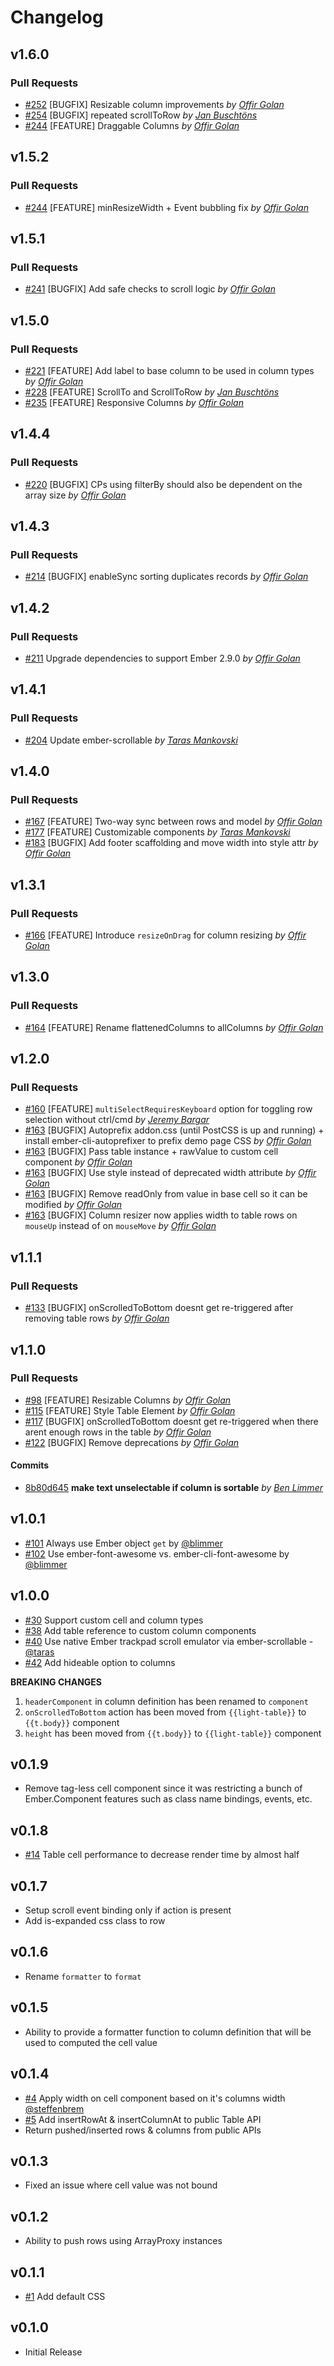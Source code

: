 Changelog
=========

## v1.6.0

### Pull Requests

- [#252](https://github.com/offirgolan/ember-light-table/pull/252)  [BUGFIX] Resizable column improvements  *by [Offir Golan](https://github.com/offirgolan)*
- [#254](https://github.com/offirgolan/ember-light-table/pull/254)  [BUGFIX] repeated scrollToRow  *by [Jan Buschtöns](https://github.com/buschtoens)*
- [#244](https://github.com/offirgolan/ember-light-table/pull/244)  [FEATURE] Draggable Columns  *by [Offir Golan](https://github.com/offirgolan)*

## v1.5.2

### Pull Requests

- [#244](https://github.com/offirgolan/ember-light-table/pull/244)  [FEATURE] minResizeWidth + Event bubbling fix  *by [Offir Golan](https://github.com/offirgolan)*

## v1.5.1

### Pull Requests

- [#241](https://github.com/offirgolan/ember-light-table/pull/241)  [BUGFIX] Add safe checks to scroll logic  *by [Offir Golan](https://github.com/offirgolan)*

## v1.5.0

### Pull Requests

- [#221](https://github.com/offirgolan/ember-light-table/pull/221)  [FEATURE] Add label to base column to be used in column types  *by [Offir Golan](https://github.com/offirgolan)*
- [#228](https://github.com/offirgolan/ember-light-table/pull/228)  [FEATURE] ScrollTo and ScrollToRow  *by [Jan Buschtöns](https://github.com/buschtoens)*
- [#235](https://github.com/offirgolan/ember-light-table/pull/235)  [FEATURE] Responsive Columns  *by [Offir Golan](https://github.com/offirgolan)*

## v1.4.4

### Pull Requests

- [#220](https://github.com/offirgolan/ember-light-table/pull/220)  [BUGFIX] CPs using filterBy should also be dependent on the array size  *by [Offir Golan](https://github.com/offirgolan)*

## v1.4.3

### Pull Requests

- [#214](https://github.com/offirgolan/ember-light-table/pull/214)  [BUGFIX] enableSync sorting duplicates records  *by [Offir Golan](https://github.com/offirgolan)*

## v1.4.2

### Pull Requests

- [#211](https://github.com/offirgolan/ember-light-table/pull/211)  Upgrade dependencies to support Ember 2.9.0  *by [Offir Golan](https://github.com/offirgolan)*

## v1.4.1

### Pull Requests

- [#204](https://github.com/offirgolan/ember-light-table/pull/204)  Update ember-scrollable  *by [Taras Mankovski](https://github.com/taras)*

## v1.4.0

### Pull Requests

- [#167](https://github.com/offirgolan/ember-light-table/pull/167)  [FEATURE] Two-way sync between rows and model  *by [Offir Golan](https://github.com/offirgolan)*
- [#177](https://github.com/offirgolan/ember-light-table/pull/177)  [FEATURE] Customizable components  *by [Taras Mankovski](https://github.com/taras)*
- [#183](https://github.com/offirgolan/ember-light-table/pull/183)  [BUGFIX] Add footer scaffolding and move width into style attr  *by [Offir Golan](https://github.com/offirgolan)*

## v1.3.1

### Pull Requests

- [#166](https://github.com/offirgolan/ember-light-table/pull/166)  [FEATURE] Introduce `resizeOnDrag` for column resizing  *by [Offir Golan](https://github.com/offirgolan)*

## v1.3.0

### Pull Requests

- [#164](https://github.com/offirgolan/ember-light-table/pull/164)  [FEATURE] Rename flattenedColumns to allColumns  *by [Offir Golan](https://github.com/offirgolan)*

## v1.2.0

### Pull Requests

- [#160](https://github.com/offirgolan/ember-light-table/pull/160)  [FEATURE] `multiSelectRequiresKeyboard` option for toggling row selection without ctrl/cmd  *by [Jeremy Bargar](https://github.com/bargar)*
- [#163](https://github.com/offirgolan/ember-light-table/pull/163)  [BUGFIX] Autoprefix addon.css (until PostCSS is up and running) + install ember-cli-autoprefixer to prefix demo page CSS  *by [Offir Golan](https://github.com/offirgolan)*
- [#163](https://github.com/offirgolan/ember-light-table/pull/163)  [BUGFIX] Pass table instance + rawValue to custom cell component  *by [Offir Golan](https://github.com/offirgolan)*
- [#163](https://github.com/offirgolan/ember-light-table/pull/163)  [BUGFIX] Use style instead of deprecated width attribute  *by [Offir Golan](https://github.com/offirgolan)*
- [#163](https://github.com/offirgolan/ember-light-table/pull/163)  [BUGFIX] Remove readOnly from value in base cell so it can be modified  *by [Offir Golan](https://github.com/offirgolan)*
- [#163](https://github.com/offirgolan/ember-light-table/pull/163)  [BUGFIX] Column resizer now applies width to table rows on `mouseUp` instead of on `mouseMove`  *by [Offir Golan](https://github.com/offirgolan)*

## v1.1.1

### Pull Requests

- [#133](https://github.com/offirgolan/ember-light-table/pull/133)  [BUGFIX] onScrolledToBottom doesnt get re-triggered after removing table rows  *by [Offir Golan](https://github.com/offirgolan)*

## v1.1.0

### Pull Requests

- [#98](https://github.com/offirgolan/ember-light-table/pull/98)  [FEATURE] Resizable Columns  *by [Offir Golan](https://github.com/offirgolan)*
- [#115](https://github.com/offirgolan/ember-light-table/pull/115)  [FEATURE] Style Table Element  *by [Offir Golan](https://github.com/offirgolan)*
- [#117](https://github.com/offirgolan/ember-light-table/pull/117)  [BUGFIX] onScrolledToBottom doesnt get re-triggered when there arent enough rows in the table  *by [Offir Golan](https://github.com/offirgolan)*
- [#122](https://github.com/offirgolan/ember-light-table/pull/122)  [BUGFIX] Remove deprecations  *by [Offir Golan](https://github.com/offirgolan)*

#### Commits

- [8b80d645](https://github.com/offirgolan/ember-light-table/commit/8b80d645c59efbb37d2b92e9e839ec2bbcd29ae2) **make text unselectable if column is sortable** *by [Ben Limmer](https://github.com/blimmer)*

## v1.0.1

- [#101](https://github.com/offirgolan/ember-light-table/pull/101) Always use Ember object `get` by [@blimmer](https://github.com/blimmer)
- [#102](https://github.com/offirgolan/ember-light-table/pull/102) Use ember-font-awesome vs. ember-cli-font-awesome by  [@blimmer](https://github.com/blimmer)

## v1.0.0

- [#30](https://github.com/offirgolan/ember-light-table/pull/30) Support custom cell and column types
- [#38](https://github.com/offirgolan/ember-light-table/pull/38) Add table reference to custom column components
- [#40](https://github.com/offirgolan/ember-light-table/pull/40) Use native Ember trackpad scroll emulator via ember-scrollable - [@taras](https://github.com/taras)
- [#42](https://github.com/offirgolan/ember-light-table/pull/42) Add hideable option to columns

__BREAKING CHANGES__

1. `headerComponent` in column definition has been renamed to `component`
2. `onScrolledToBottom` action has been moved from `{{light-table}}` to `{{t.body}}` component
3. `height` has been moved from `{{t.body}}` to `{{light-table}}` component

## v0.1.9
- Remove tag-less cell component since it was restricting a bunch of Ember.Component features such as class name bindings, events, etc.

## v0.1.8
- [#14](https://github.com/offirgolan/ember-light-table/pull/14) Table cell performance to decrease render time by almost half

## v0.1.7
- Setup scroll event binding only if action is present
- Add is-expanded css class to row

## v0.1.6
- Rename `formatter` to `format`

## v0.1.5
- Ability to provide a formatter function to column definition that will be used to computed the cell value

## v0.1.4
- [#4](https://github.com/offirgolan/ember-light-table/pull/4) Apply width on cell component based on it's columns width [@steffenbrem](https://github.com/steffenbrem)
- [#5](https://github.com/offirgolan/ember-light-table/issues/5) Add insertRowAt & insertColumnAt to public Table API
- Return pushed/inserted rows & columns from public APIs

## v0.1.3
- Fixed an issue where cell value was not bound

## v0.1.2
- Ability to push rows using ArrayProxy instances

## v0.1.1
- [#1](https://github.com/offirgolan/ember-light-table/issues/1) Add default CSS

## v0.1.0
- Initial Release
